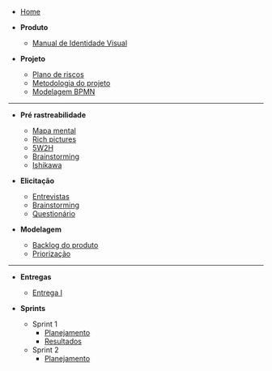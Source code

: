 - [Home](README.md "Animalesco Docs")

- **Produto**
  - [Manual de Identidade Visual](pages/identidade_visual.md)

- **Projeto**
  - [Plano de riscos](pages/plano-de-riscos.md)
  - [Metodologia do projeto](pages/metodologia-do-projeto.md)
  - [Modelagem BPMN](pages/bpmn.md)

---

- **Pré rastreabilidade**
  - [Mapa mental](pages/mapa-mental.md)
  - [Rich pictures](pages/rich-pictures.md)
  - [5W2H](pages/5W2H.md)
  - [Brainstorming](pages/brainstorming.md)
  - [Ishikawa](pages/ishikawa.md)

- **Elicitação**
  - [Entrevistas](pages/entrevistas.md)
  - [Brainstorming](pages/brainstorming_elicitation.md)
  - [Questionário](pages/questionario.md)

- **Modelagem**
  - [Backlog do produto](pages/backlog-do-produto.md)
  - [Priorização](pages/priorizacao.md)


---


- **Entregas**
  - [Entrega I](pages/entregas/entrega1.md)

- **Sprints**
  - Sprint 1
    - [Planejamento](sprints/sprint1/planejamento.md)
    - [Resultados](sprints/sprint1/resultados.md)
  - Sprint 2
    - [Planejamento](sprints/sprint2/planejamento.md)
